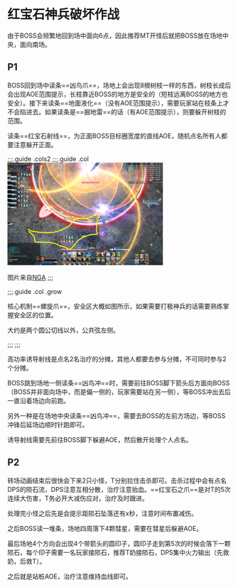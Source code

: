 # 红宝石神兵破坏作战

由于BOSS会频繁地回到场中面向6点，因此推荐<Role name="tank" />MT开怪后就把BOSS放在场地中央，面向南场。

## P1

BOSS回到场中读条==凶鸟爪==，场地上会出现8根树枝一样的东西，树枝长成后会出现AOE范围提示，长枝靠近BOSS的地方是安全的（短枝远离BOSS的地方也安全）。接下来读条==地面液化==（没有AOE范围提示），需要玩家站在枝条上才不会陷进去。如果读条是==掘地雷==的话（有AOE范围提示），则要躲开树枝的范围。

读条==红宝石射线==，为正面BOSS目标圈宽度的直线AOE，随机点名<Role name="tank" /><Role name="healer" /><Role name="dps" />所有人都要注意躲开正面。

;;;.guide .cols2
;;;.guide .col
<img src="./duty.assets/ruby.png" style="width: 350px;"/>

图片来自[NGA](https://bbs.nga.cn/read.php?tid=22860274)
;;;

;;;.guide .col .grow

核心机制==螺旋爪==，安全区大概如图所示，如果需要打极神兵的话需要熟练掌握安全区的位置。

大约是两个圆公切线以外，公共弦左侧。

;;;
;;;

高功率诱导射线是点名2名治疗的分摊，<Role name="tank" /><Role name="dps" />其他人都要去参与分摊，不可同时参与2个分摊。

BOSS跳到场地一侧读条==凶鸟冲==时，需要前往BOSS脚下箭头后方面向BOSS（BOSS并非面向场中，而是偏一侧的，玩家需要站在另一侧），等BOSS冲出去后一直沿着场边向前跑。

另外一种是在场地中央读条==凶鸟冲==，需要去BOSS的左前方场边，等BOSS冲锋后延场边顺时针跑即可。

诱导射线需要先前往BOSS脚下躲避AOE，然后散开处理个人点名。

## P2

转场动画结束后很快会下来2只小怪，<Role name="tank" />T分别拉住击杀即可。击杀过程中会有点名DPS的陨石流，<Role name="dps" />DPS注意互相分散，<Role name="healer" />治疗注意抬血。==红宝石之爪==是对T的5次连续大伤害，<Role name="tank" />T务必开大减伤应对，治疗及时跟进。

处理完小怪之后先是会提示距陨石坠落还有x秒，注意时间布置减伤。

之后BOSS读一堆条，场地四周落下4颗彗星，需要在彗星后躲避AOE。

最后场地4个方向会出现4个带箭头的圆印子，圆印子走到第5次的时候会落下一颗陨石，每个印子需要一名玩家接陨石，推荐<Role name="tank" /><Role name="healer" />T奶接陨石，<Role name="dps" />DPS集中火力输出（先救奶，后救T）。

之后就是站桩AOE，<Role name="healer" />治疗注意维持血线即可。